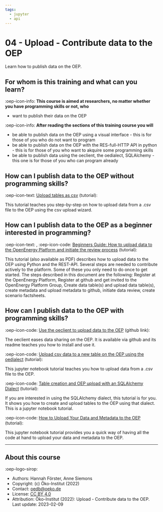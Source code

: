 ```yaml
---
tags:
  - jupyter
  - api
---
```


# 04 - Upload - Contribute data to the OEP

Learn how to publish data on the OEP.

## For whom is this training and what can you learn?

:oep-icon-info: **This course is aimed at researchers, no matter whether you have programming skills or not, who**

- want to publish their data on the OEP

:oep-icon-info: **After reading the sections of this training course you will**

- be able to publish data on the OEP using a visual interface - this is for those of you who do not want to program
- be able to publish data on the OEP with the RES-full-HTTP API in python - this is for those of you who want to akquire some programming skills
- be able to publish data using the oeclient, the oedialect, SQLAlchemy - this one is for those of you who can program already

## How can I publish data to the OEP without programming skills?

:oep-icon-text: [Upload tables as csv](../tutorials/upload/12_wizard.md) (tutorial):

This tutorial teaches you step-by-step on how to upload data from a .csv file to the OEP using the csv upload wizard.

## How can I publish data to the OEP as a beginner interested in programming?

:oep-icon-text: , </i>:oep-icon-code: [Beginners Guide: How to upload data to the OpenEnergy Platform and initiate the review process](../tutorials/upload/11_beginners_guide.md) (tutorial):

This tutorial (also available as PDF) describes how to upload data to the OEP using Python and the REST-API. Several steps are needed to contribute actively to the platform. Some of these you only need to do once to get started. The steps described in this document are the following: Register at the OpenEnergy Platform, Register at github and get invited to the OpenEnergy Platform Group, Create data table(s) and upload data table(s), create metadata and upload metadata to github, initiate data review, create scenario factsheets.

## How can I publish data to the OEP with programming skills?

:oep-icon-code: [Use the oeclient to upload data to the OEP](https://github.com/OpenEnergyPlatform/oep-client/) (github link):

The oeclient eases data sharing on the OEP. It is available via github and its readme teaches you how to install and use it.

:oep-icon-code: [Upload csv data to a new table on the OEP using the oedialect](../tutorials/api/OEP-oedialect_upload_from_csv/) (tutorial):

This jupyter notebook tutorial teaches you how to upload data from a .csv file to the OEP.

:oep-icon-code: [Table creation and OEP upload with an SQLAlchemy Dialect](../tutorials/api/OEP-oedialect/) (tutorial):

If you are interested in using the SQLAlchemy dialect, this tutorial is for you. It shows you how to create and upload tables to the OEP using that dialect. This is a jupyter notebook tutorial.

:oep-icon-code: [How to Upload Your Data and Metadata to the OEP](../tutorials/OEP_Upload_Process_Data_and_Metadata_oem2orm.ipynb) (tutorial):

This jupyter notebook tutorial provides you a quick way of having all the code at hand to upload your data and metadata to the OEP.

---

## About this course

:oep-logo-sirop:

- Authors: Hannah Förster, Anne Siemons
- Copyright: (c) Öko-Institut (2022)
- Contact: oedb@oeko.de
- License: [CC BY 4.0](https://creativecommons.org/licenses/by/4.0/deed.en)
- Attribution: Öko-Institut (2022): Upload - Contribute data to the OEP. Last update: 2023-02-09
